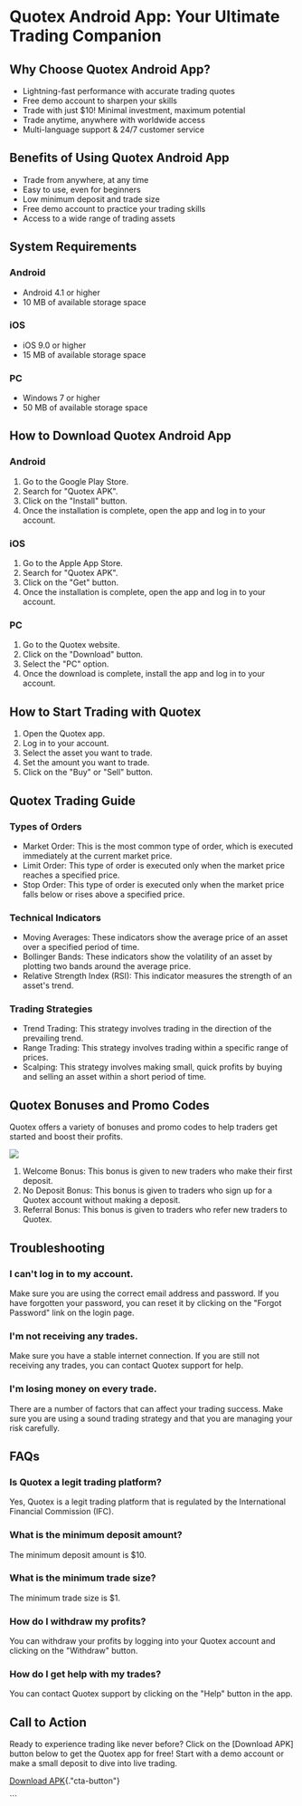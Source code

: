 # Quotex Android App: Your Ultimate Trading Companion

## Why Choose Quotex Android App?

-   Lightning-fast performance with accurate trading quotes
-   Free demo account to sharpen your skills
-   Trade with just \$10! Minimal investment, maximum potential
-   Trade anytime, anywhere with worldwide access
-   Multi-language support & 24/7 customer service

## Benefits of Using Quotex Android App

-   Trade from anywhere, at any time
-   Easy to use, even for beginners
-   Low minimum deposit and trade size
-   Free demo account to practice your trading skills
-   Access to a wide range of trading assets

## System Requirements

### Android

-   Android 4.1 or higher
-   10 MB of available storage space

### iOS

-   iOS 9.0 or higher
-   15 MB of available storage space

### PC

-   Windows 7 or higher
-   50 MB of available storage space

## How to Download Quotex Android App

### Android

1.  Go to the Google Play Store.
2.  Search for "Quotex APK".
3.  Click on the "Install" button.
4.  Once the installation is complete, open the app and log in to your
    account.

### iOS

1.  Go to the Apple App Store.
2.  Search for "Quotex APK".
3.  Click on the "Get" button.
4.  Once the installation is complete, open the app and log in to your
    account.

### PC

1.  Go to the Quotex website.
2.  Click on the "Download" button.
3.  Select the "PC" option.
4.  Once the download is complete, install the app and log in to your
    account.

## How to Start Trading with Quotex

1.  Open the Quotex app.
2.  Log in to your account.
3.  Select the asset you want to trade.
4.  Set the amount you want to trade.
5.  Click on the "Buy" or "Sell" button.

## Quotex Trading Guide

### Types of Orders

-   Market Order: This is the most common type of order, which is
    executed immediately at the current market price.
-   Limit Order: This type of order is executed only when the market
    price reaches a specified price.
-   Stop Order: This type of order is executed only when the market
    price falls below or rises above a specified price.

### Technical Indicators

-   Moving Averages: These indicators show the average price of an asset
    over a specified period of time.
-   Bollinger Bands: These indicators show the volatility of an asset by
    plotting two bands around the average price.
-   Relative Strength Index (RSI): This indicator measures the strength
    of an asset\'s trend.

### Trading Strategies

-   Trend Trading: This strategy involves trading in the direction of
    the prevailing trend.
-   Range Trading: This strategy involves trading within a specific
    range of prices.
-   Scalping: This strategy involves making small, quick profits by
    buying and selling an asset within a short period of time.

## Quotex Bonuses and Promo Codes

Quotex offers a variety of bonuses and promo codes to help traders get
started and boost their profits.

[![](https://static.quotex.io/files/5_en/300_250.jpg)](https://traff.sbs/brokerqxsignupf)

1.  Welcome Bonus: This bonus is given to new traders who make their
    first deposit.
2.  No Deposit Bonus: This bonus is given to traders who sign up for a
    Quotex account without making a deposit.
3.  Referral Bonus: This bonus is given to traders who refer new traders
    to Quotex.

## Troubleshooting

### I can\'t log in to my account.

Make sure you are using the correct email address and password. If you
have forgotten your password, you can reset it by clicking on the
"Forgot Password" link on the login page.

### I\'m not receiving any trades.

Make sure you have a stable internet connection. If you are still not
receiving any trades, you can contact Quotex support for help.

### I\'m losing money on every trade.

There are a number of factors that can affect your trading success. Make
sure you are using a sound trading strategy and that you are managing
your risk carefully.

## FAQs

### Is Quotex a legit trading platform?

Yes, Quotex is a legit trading platform that is regulated by the
International Financial Commission (IFC).

### What is the minimum deposit amount?

The minimum deposit amount is \$10.

### What is the minimum trade size?

The minimum trade size is \$1.

### How do I withdraw my profits?

You can withdraw your profits by logging into your Quotex account and
clicking on the "Withdraw" button.

### How do I get help with my trades?

You can contact Quotex support by clicking on the "Help" button in
the app.

## Call to Action

Ready to experience trading like never before? Click on the \[Download
APK\] button below to get the Quotex app for free! Start with a demo
account or make a small deposit to dive into live trading.

[Download
APK](\%22https://traff.sbs/quotexonelink\%22){."cta-button"}

\`\`\`

